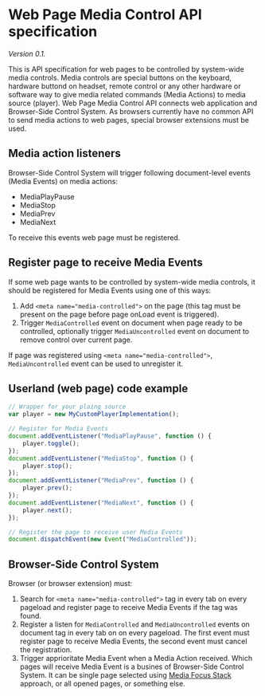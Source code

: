 # Web Page Media Control API specification

*Version 0.1.*

This is API specification for web pages to be controlled by system-wide media controls. Media controls are special buttons on the keyboard, hardware buttond on headset, remote control or any other hardware or software way to give media related commands (Media Actions) to media source (player). Web Page Media Control API connects web application and Browser-Side Control System. As browsers currently have no common API to send media actions to web pages, special browser extensions must be used.

Media action listeners
----------------------

Browser-Side Control System will trigger following document-level events (Media Events) on media actions:

- MediaPlayPause
- MediaStop
- MediaPrev
- MediaNext

To receive this events web page must be registered.

Register page to receive Media Events
-------------------------------------

If some web page wants to be controlled by system-wide media controls, it should be registered for Media Events using one of this ways:

1. Add `<meta name="media-controlled">` on the page (this tag must be present on the page before page onLoad event is triggered).
2. Trigger `MediaControlled` event on document when page ready to be controlled, optionally trigger `MediaUncontrolled` event on document to remove control over current page.

If page was registered using `<meta name="media-controlled">`, `MediaUncontrolled` event can be used to unregister it.

Userland (web page) code example
--------------------------------

``` js
// Wrapper for your plaing source
var player = new MyCustomPlayerImplementation();

// Register for Media Events
document.addEventListener("MediaPlayPause", function () {
    player.toggle();
});
document.addEventListener("MediaStop", function () {
    player.stop();
});
document.addEventListener("MediaPrev", function () {
    player.prev();
});
document.addEventListener("MediaNext", function () {
    player.next();
});

// Register the page to receive user Media Events
document.dispatchEvent(new Event("MediaControlled"));
```

Browser-Side Control System
---------------------------

Browser (or browser extension) must:

1. Search for `<meta name="media-controlled">` tag in every tab on every pageload and register page to receive Media Events if the tag was found.
2. Register a listen for `MediaControlled` and `MediaUncontrolled` events on document tag in every tab on on every pageload. The first event must register page to receive Media Events, the second event must cancel the registration.
3. Trigger apprioritate Media Event when a Media Action received. Which pages will receive Media Event is a busines of Browser-Side Control System. It can be single page selected using [Media Focus Stack](http://smus.com/remote-controls-web-media/) approach, or all opened pages, or something else.
